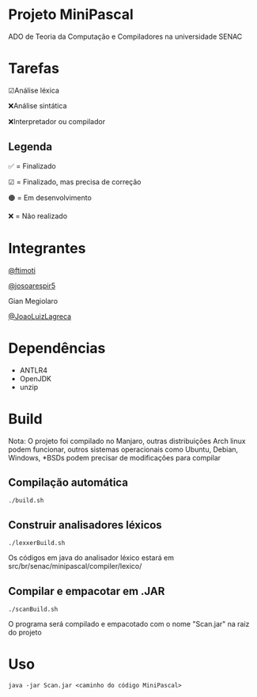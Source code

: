 # Projeto MiniPascal
ADO de Teoria da Computação e Compiladores na universidade SENAC

# Tarefas
☑Análise léxica

❌Análise sintática

❌Interpretador ou compilador

## Legenda

✅ = Finalizado

☑ = Finalizado, mas precisa de correção

🟠 = Em desenvolvimento 

❌ = Não realizado

# Integrantes
[@ftimoti](https://github.com/ftimoti)

[@josoarespir5](https://github.com/josoarespir5)

Gian Megiolaro

[@JoaoLuizLagreca](https://github.com/JoaoLuizLagreca)

# Dependências
- ANTLR4
- OpenJDK
- unzip

# Build
Nota: O projeto foi compilado no Manjaro, outras distribuições Arch linux podem funcionar, outros sistemas operacionais como Ubuntu, Debian, Windows, *BSDs podem precisar de modificações para compilar

## Compilação automática
`./build.sh`

## Construir analisadores léxicos

`./lexxerBuild.sh`

Os códigos em java do analisador léxico estará em src/br/senac/minipascal/compiler/lexico/

## Compilar e empacotar em .JAR

`./scanBuild.sh`

O programa será compilado e empacotado com o nome "Scan.jar" na raiz do projeto

# Uso
`java -jar Scan.jar <caminho do código MiniPascal>`

